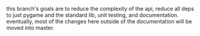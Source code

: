 this branch's goals are to reduce the complexity of the api, reduce all deps to just pygame and the standard lib, unit testing, and documentation.  eventually, most of the changes here outside of the documentation will be moved into master.
